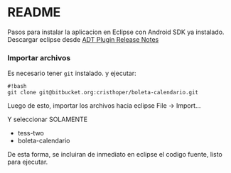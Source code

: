 # README #

Pasos para instalar la aplicacion en Eclipse con Android SDK ya instalado.
Descargar eclipse desde [ADT Plugin Release Notes](http://developer.android.com/tools/sdk/eclipse-adt.html)

### Importar archivos ###

Es necesario tener ``` git ``` instalado.
y ejecutar:


```
#!bash
git clone git@bitbucket.org:cristhoper/boleta-calendario.git

```
Luego de esto, importar los archivos hacia eclipse
File -> Import...

Y seleccionar SOLAMENTE 
 * tess-two
 * boleta-calendario

De esta forma, se incluiran de inmediato en eclipse el codigo fuente, listo para ejecutar.
